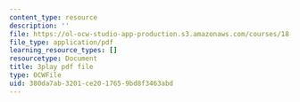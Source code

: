 ```yaml
---
content_type: resource
description: ''
file: https://ol-ocw-studio-app-production.s3.amazonaws.com/courses/18-01sc-single-variable-calculus-fall-2010/380da7ab3201ce2017659bd8f3463abd_ryLdyDrBfvI.pdf
file_type: application/pdf
learning_resource_types: []
resourcetype: Document
title: 3play pdf file
type: OCWFile
uid: 380da7ab-3201-ce20-1765-9bd8f3463abd
---
```

